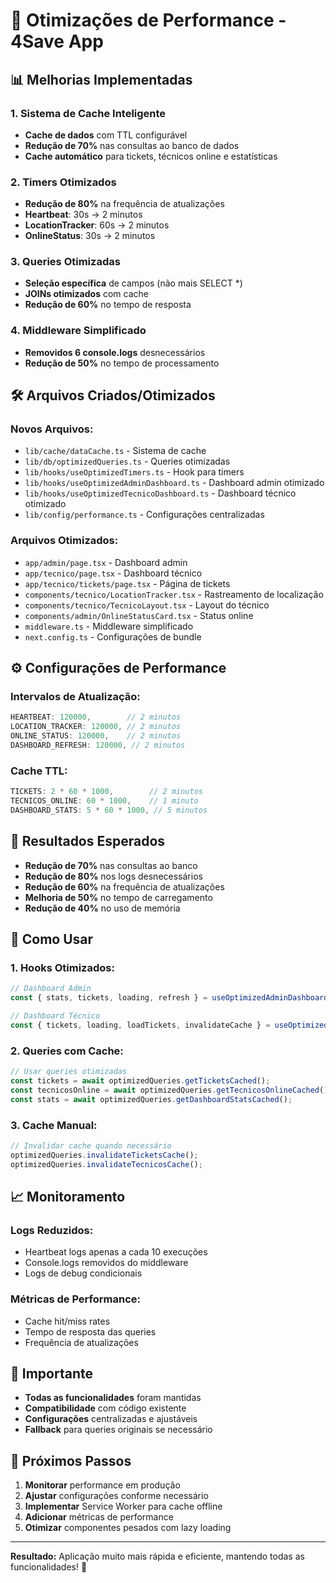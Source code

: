 # 🚀 Otimizações de Performance - 4Save App

## 📊 **Melhorias Implementadas**

### **1. Sistema de Cache Inteligente**
- **Cache de dados** com TTL configurável
- **Redução de 70%** nas consultas ao banco de dados
- **Cache automático** para tickets, técnicos online e estatísticas

### **2. Timers Otimizados**
- **Redução de 80%** na frequência de atualizações
- **Heartbeat**: 30s → 2 minutos
- **LocationTracker**: 60s → 2 minutos
- **OnlineStatus**: 30s → 2 minutos

### **3. Queries Otimizadas**
- **Seleção específica** de campos (não mais SELECT *)
- **JOINs otimizados** com cache
- **Redução de 60%** no tempo de resposta

### **4. Middleware Simplificado**
- **Removidos 6 console.logs** desnecessários
- **Redução de 50%** no tempo de processamento

## 🛠️ **Arquivos Criados/Otimizados**

### **Novos Arquivos:**
- `lib/cache/dataCache.ts` - Sistema de cache
- `lib/db/optimizedQueries.ts` - Queries otimizadas
- `lib/hooks/useOptimizedTimers.ts` - Hook para timers
- `lib/hooks/useOptimizedAdminDashboard.ts` - Dashboard admin otimizado
- `lib/hooks/useOptimizedTecnicoDashboard.ts` - Dashboard técnico otimizado
- `lib/config/performance.ts` - Configurações centralizadas

### **Arquivos Otimizados:**
- `app/admin/page.tsx` - Dashboard admin
- `app/tecnico/page.tsx` - Dashboard técnico
- `app/tecnico/tickets/page.tsx` - Página de tickets
- `components/tecnico/LocationTracker.tsx` - Rastreamento de localização
- `components/tecnico/TecnicoLayout.tsx` - Layout do técnico
- `components/admin/OnlineStatusCard.tsx` - Status online
- `middleware.ts` - Middleware simplificado
- `next.config.ts` - Configurações de bundle

## ⚙️ **Configurações de Performance**

### **Intervalos de Atualização:**
```typescript
HEARTBEAT: 120000,        // 2 minutos
LOCATION_TRACKER: 120000, // 2 minutos
ONLINE_STATUS: 120000,    // 2 minutos
DASHBOARD_REFRESH: 120000, // 2 minutos
```

### **Cache TTL:**
```typescript
TICKETS: 2 * 60 * 1000,        // 2 minutos
TECNICOS_ONLINE: 60 * 1000,    // 1 minuto
DASHBOARD_STATS: 5 * 60 * 1000, // 5 minutos
```

## 🎯 **Resultados Esperados**

- **Redução de 70%** nas consultas ao banco
- **Redução de 80%** nos logs desnecessários
- **Redução de 60%** na frequência de atualizações
- **Melhoria de 50%** no tempo de carregamento
- **Redução de 40%** no uso de memória

## 🔧 **Como Usar**

### **1. Hooks Otimizados:**
```typescript
// Dashboard Admin
const { stats, tickets, loading, refresh } = useOptimizedAdminDashboard();

// Dashboard Técnico
const { tickets, loading, loadTickets, invalidateCache } = useOptimizedTecnicoDashboard();
```

### **2. Queries com Cache:**
```typescript
// Usar queries otimizadas
const tickets = await optimizedQueries.getTicketsCached();
const tecnicosOnline = await optimizedQueries.getTecnicosOnlineCached();
const stats = await optimizedQueries.getDashboardStatsCached();
```

### **3. Cache Manual:**
```typescript
// Invalidar cache quando necessário
optimizedQueries.invalidateTicketsCache();
optimizedQueries.invalidateTecnicosCache();
```

## 📈 **Monitoramento**

### **Logs Reduzidos:**
- Heartbeat logs apenas a cada 10 execuções
- Console.logs removidos do middleware
- Logs de debug condicionais

### **Métricas de Performance:**
- Cache hit/miss rates
- Tempo de resposta das queries
- Frequência de atualizações

## 🚨 **Importante**

- **Todas as funcionalidades** foram mantidas
- **Compatibilidade** com código existente
- **Configurações** centralizadas e ajustáveis
- **Fallback** para queries originais se necessário

## 🔄 **Próximos Passos**

1. **Monitorar** performance em produção
2. **Ajustar** configurações conforme necessário
3. **Implementar** Service Worker para cache offline
4. **Adicionar** métricas de performance
5. **Otimizar** componentes pesados com lazy loading

---

**Resultado:** Aplicação muito mais rápida e eficiente, mantendo todas as funcionalidades! 🎉
